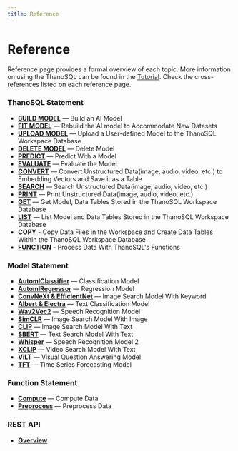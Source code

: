 ```yaml
---
title: Reference
---
```


# __Reference__

Reference page provides a formal overview of each topic. More information on using the ThanoSQL can be found in the [Tutorial](../tutorials/algorithm_list/). Check the cross-references listed on each reference page.

### __ThanoSQL Statement__

- [__BUILD MODEL__](../ThanoSQL_query/BUILD_MODEL_SYNTAX/) — Build an AI Model
- [__FIT MODEL__](../ThanoSQL_query/FIT_MODEL_SYNTAX/) —  Rebuild the AI model to Accommodate New Datasets
- [__UPLOAD MODEL__](../ThanoSQL_query/UPLOAD_MODEL_SYNTAX/) — Upload a User-defined Model to the ThanoSQL Workspace Database
- [__DELETE MODEL__](../ThanoSQL_query/DELETE_MODEL_SYNTAX/) —  Delete Model
- [__PREDICT__](../ThanoSQL_query/PREDICT_SYNTAX/) — Predict With a Model
- [__EVALUATE__](../ThanoSQL_query/EVALUATE_SYNTAX/) — Evaluate the Model
- [__CONVERT__](../ThanoSQL_query/CONVERT_SYNTAX/) — Convert Unstructured Data(image, audio, video, etc.) to Embedding Vectors and Save it as a Table
- [__SEARCH__](../ThanoSQL_query/SEARCH_SYNTAX/) — Search Unstructured Data(image, audio, video, etc.)
- [__PRINT__](../ThanoSQL_query/PRINT_SYNTAX/) — Print Unstructured Data(image, audio, video, etc.)
- [__GET__](../ThanoSQL_query/GET_SYNTAX/) —  Get Model, Data Tables Stored in the ThanoSQL Workspace Database
- [__LIST__](../ThanoSQL_query/LIST_SYNTAX/) — List Model and Data Tables Stored in the ThanoSQL Workspace Database
- [__COPY__](../ThanoSQL_query/COPY_SYNTAX/) - Copy Data Files in the Workspace and Create Data Tables Within the ThanoSQL Workspace Database
- [__FUNCTION__](../ThanoSQL_query/FUNCTION_SYNTAX/) - Process Data With ThanoSQL's Functions  

### __Model Statement__

- [__AutomlClassifier__](../ThanoSQL_model/AutomlClassifier/) — Classification Model
- [__AutomlRegressor__](../ThanoSQL_model/AutomlRegressor/) — Regression Model
- [__ConvNeXt & EfficientNet__](../ThanoSQL_model/ConvNeXt_EfficientNet/) — Image Search Model With Keyword
- [__Albert & Electra__](../ThanoSQL_model/Albert_Electra/) — Text Classification Model
- [__Wav2Vec2__](../ThanoSQL_model/Wav2Vec2/) — Speech Recognition Model
- [__SimCLR__](../ThanoSQL_model/SimCLR/) —  Image Search Model With Image
- [__CLIP__](../ThanoSQL_model/CLIP/) — Image Search Model With Text
- [__SBERT__](../ThanoSQL_model/SBERT/) — Text Search Model With Text
- [__Whisper__](../ThanoSQL_model/Whisper/) — Speech Recognition Model 2 
- [__XCLIP__](../ThanoSQL_model/XCLIP/) — Video Search Model With Text 
- [__ViLT__](../ThanoSQL_model/ViLT/) — Visual Question Answering Model 
- [__TFT__](../ThanoSQL_model/TFT/) — Time Series Forecasting Model

### __Function Statement__ 
- [__Compute__](../ThanoSQL_function/Compute/) — Compute Data 
- [__Preprocess__](../ThanoSQL_function/Preprocess/) — Preprocess Data

### __REST API__

- [__Overview__](../ThanoSQL_connecting/overview/)

